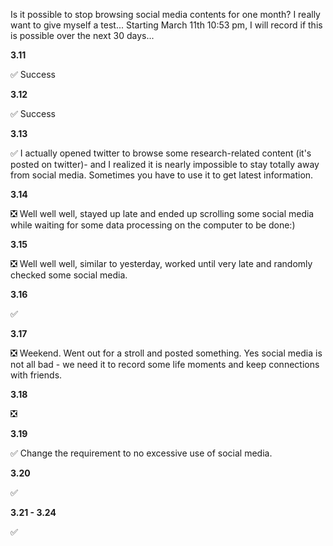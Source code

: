 Is it possible to stop browsing social media contents for one month? I really want to give myself a test... Starting March 11th 10:53 pm, I will record if this is possible over the next 30 days...

**3.11**

✅ Success

**3.12**

✅ Success

**3.13**

✅ I actually opened twitter to browse some research-related content (it's posted on twitter)- and I realized it is nearly impossible to stay totally away from social media. Sometimes you have to use it to get latest information.

**3.14**

❎ Well well well, stayed up late and ended up scrolling some social media while waiting for some data processing on the computer to be done:)

**3.15**

❎ Well well well, similar to yesterday, worked until very late and randomly checked some social media.

**3.16**

✅

**3.17**

❎ Weekend. Went out for a stroll and posted something. Yes social media is not all bad - we need it to record some life moments and keep connections with friends.

**3.18**

❎

**3.19**

✅ Change the requirement to no excessive use of social media.

**3.20**

✅

**3.21 - 3.24**

✅
